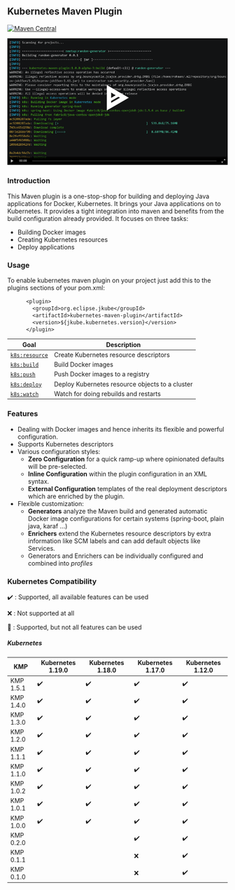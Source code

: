 ## Kubernetes Maven Plugin

[![Maven Central](https://img.shields.io/maven-central/v/org.eclipse.jkube/kubernetes-maven-plugin.svg?label=Maven%20Central)](https://search.maven.org/search?q=g:%22org.eclipse.jkube%22%20AND%20a:%22kubernetes-maven-plugin%22)

[![Sample Demo](kmp.png)](https://asciinema.org/a/335724)

### Introduction
This Maven plugin is a one-stop-shop for building and deploying Java applications for Docker, Kubernetes. It brings your Java applications on to Kubernetes. It provides a tight integration into maven and benefits from the build configuration already provided. It focuses on three tasks:
+ Building Docker images
+ Creating Kubernetes resources
+ Deploy applications

### Usage
To enable kubernetes maven plugin on your project just add this to the plugins sections of your pom.xml:

```
      <plugin>
        <groupId>org.eclipse.jkube</groupId>
        <artifactId>kubernetes-maven-plugin</artifactId>
        <version>${jkube.kubernetes.version}</version>
      </plugin>
```

| Goal                                          | Description                           |
| --------------------------------------------- | ------------------------------------- |
| [`k8s:resource`](https://www.eclipse.org/jkube/docs/kubernetes-maven-plugin#k8s:resource) | Create Kubernetes resource descriptors |
| [`k8s:build`](https://www.eclipse.org/jkube/docs/kubernetes-maven-plugin#k8s:build) | Build Docker images |
| [`k8s:push`](https://www.eclipse.org/jkube/docs/kubernetes-maven-plugin#k8s:push) | Push Docker images to a registry  |
| [`k8s:deploy`](https://www.eclipse.org/jkube/docs/kubernetes-maven-plugin#k8s:deploy) | Deploy Kubernetes resource objects to a cluster  |
| [`k8s:watch`](https://www.eclipse.org/jkube/docs/kubernetes-maven-plugin#k8s:watch) | Watch for doing rebuilds and restarts |

### Features

* Dealing with Docker images and hence inherits its flexible and powerful configuration.
* Supports Kubernetes descriptors
* Various configuration styles:
  * **Zero Configuration** for a quick ramp-up where opinionated defaults will be pre-selected.
  * **Inline Configuration** within the plugin configuration in an XML syntax.
  * **External Configuration** templates of the real deployment descriptors which are enriched by the plugin.
* Flexible customization:
  * **Generators** analyze the Maven build and generated automatic Docker image configurations for certain systems (spring-boot, plain java, karaf ...)
  * **Enrichers** extend the Kubernetes resource descriptors by extra information like SCM labels and can add default objects like Services.
  * Generators and Enrichers can be individually configured and combined into *profiles*

### Kubernetes Compatibility

:heavy_check_mark: : Supported, all available features can be used

:x: : Not supported at all

:large_blue_circle: : Supported, but not all features can be used

##### Kubernetes

| KMP               | Kubernetes 1.19.0  | Kubernetes 1.18.0  | Kubernetes 1.17.0  | Kubernetes 1.12.0  |
|-------------------|--------------------|--------------------|--------------------|--------------------|
| KMP 1.5.1         | :heavy_check_mark: | :heavy_check_mark: | :heavy_check_mark: | :heavy_check_mark: |
| KMP 1.4.0         | :heavy_check_mark: | :heavy_check_mark: | :heavy_check_mark: | :heavy_check_mark: |
| KMP 1.3.0         | :heavy_check_mark: | :heavy_check_mark: | :heavy_check_mark: | :heavy_check_mark: |
| KMP 1.2.0         | :heavy_check_mark: | :heavy_check_mark: | :heavy_check_mark: | :heavy_check_mark: |
| KMP 1.1.1         | :heavy_check_mark: | :heavy_check_mark: | :heavy_check_mark: | :heavy_check_mark: |
| KMP 1.1.0         | :heavy_check_mark: | :heavy_check_mark: | :heavy_check_mark: | :heavy_check_mark: |
| KMP 1.0.2         | :heavy_check_mark: | :heavy_check_mark: | :heavy_check_mark: | :heavy_check_mark: |
| KMP 1.0.1         | :heavy_check_mark: | :heavy_check_mark: | :heavy_check_mark: | :heavy_check_mark: |
| KMP 1.0.0         | :heavy_check_mark: | :heavy_check_mark: | :heavy_check_mark: | :heavy_check_mark: |
| KMP 0.2.0         |                    |                    | :heavy_check_mark: | :heavy_check_mark: |
| KMP 0.1.1         |                    |                    | :x:                | :heavy_check_mark: |
| KMP 0.1.0         |                    |                    | :x:                | :heavy_check_mark: |
